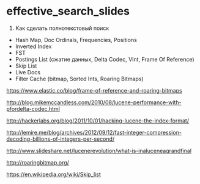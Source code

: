# effective_search_slides

1. Как сделать полнотекстовый поиск
 - Hash Map, Doc Ordinals, Frequencies, Positions
 - Inverted Index
 - FST
 - Postings List (сжатие данных, Delta Codec, VInt, Frame Of Reference)
 - Skip List
 - Live Docs
 - Filter Cache (bitmap, Sorted Ints, Roaring Bitmaps)

https://www.elastic.co/blog/frame-of-reference-and-roaring-bitmaps

http://blog.mikemccandless.com/2010/08/lucene-performance-with-pfordelta-codec.html

http://hackerlabs.org/blog/2011/10/01/hacking-lucene-the-index-format/

http://lemire.me/blog/archives/2012/09/12/fast-integer-compression-decoding-billions-of-integers-per-second/

http://www.slideshare.net/lucenerevolution/what-is-inaluceneagrandfinal

http://roaringbitmap.org/

https://en.wikipedia.org/wiki/Skip_list
